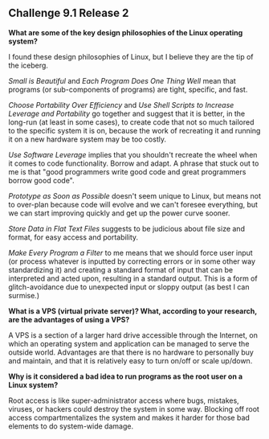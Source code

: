 ## Challenge 9.1 Release 2

**What are some of the key design philosophies of the Linux operating system?**

I found these design philosophies of Linux, but I believe they are the tip of the iceberg.

*Small is Beautiful* and *Each Program Does One Thing Well* mean that programs (or sub-components of programs) are tight, specific, and fast.

*Choose Portability Over Efficiency* and *Use Shell Scripts to Increase Leverage and Portability* go together and suggest that it is better, in the long-run (at least in some cases), to create code that not so much tailored to the specific system it is on, because the work of recreating it and running it on a new hardware system may be too costly.

*Use Software Leverage* implies that you shouldn't recreate the wheel when it comes to code functionality.  Borrow and adapt.  A phrase that stuck out to me is that "good programmers write good code and great programmers borrow good code".

*Prototype as Soon as Possible* doesn't seem unique to Linux, but means not to over-plan because code will evolve and we can't foresee everything, but we can start improving quickly and get up the power curve sooner.

*Store Data in Flat Text Files* suggests to be judicious about file size and format, for easy access and portability.

*Make Every Program a Filter* to me means that we should force user input (or process whatever is inputted by correcting errors or in some other way standardizing it) and creating a standard format of input that can be interpreted and acted upon, resulting in a standard output.  This is a form of glitch-avoidance due to unexpected input or sloppy output (as best I can surmise.)

**What is a VPS (virtual private server)? What, according to your research, are the advantages of using a VPS?**

A VPS is a section of a larger hard drive accessible through the Internet, on which an operating system and application can be managed to serve the outside world. Advantages are that there is no hardware to personally buy and maintain, and that it is relatively easy to turn on/off or scale up/down.

**Why is it considered a bad idea to run programs as the root user on a Linux system?**

Root access is like super-administrator access where bugs, mistakes, viruses, or hackers could destroy the system in some way.  Blocking off root access compartmentalizes the system and makes it harder for those bad elements to do system-wide damage.

